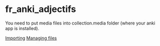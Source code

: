 # fr_anki_adjectifs

You need to put media files into collection.media folder (where your anki app is installed).

<a href="https://docs.ankiweb.net/importing.html">Importing</a>
<a href="https://docs.ankiweb.net/files.html">Managing files</a>
